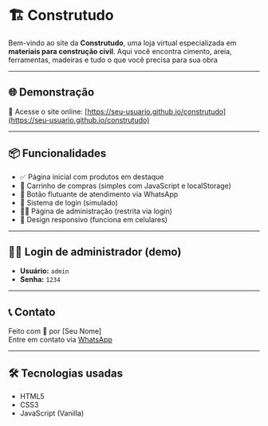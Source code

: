 # 🏗️ Construtudo

Bem-vindo ao site da **Construtudo**, uma loja virtual especializada em **materiais para construção civil**. Aqui você encontra cimento, areia, ferramentas, madeiras e tudo o que você precisa para sua obra

---

## 🌐 Demonstração
🔗 Acesse o site online: [https://seu-usuario.github.io/construtudo](https://seu-usuario.github.io/construtudo)

---

## 📦 Funcionalidades

- ✅ Página inicial com produtos em destaque
- 🛒 Carrinho de compras (simples com JavaScript e localStorage)
- 💬 Botão flutuante de atendimento via WhatsApp
- 🔐 Sistema de login (simulado)
- 🧑‍💼 Página de administração (restrita via login)
- 📱 Design responsivo (funciona em celulares)

---

## 👨‍💻 Login de administrador (demo)

- **Usuário:** `admin`  
- **Senha:** `1234`

---

## 📞 Contato

Feito com 💚 por [Seu Nome]  
Entre em contato via [WhatsApp](https://wa.me/5599999999999)

---

## 🛠️ Tecnologias usadas

- HTML5  
- CSS3  
- JavaScript (Vanilla)
